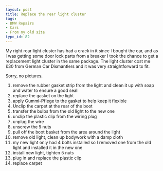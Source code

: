 ```yaml
---
layout: post
title: Replace the rear light cluster
tags:
- BMW Repairs
- Cars
- From my old site
typo_id: 82
---
```

My right rear light cluster has had a crack in it since I bought the car, and as I was getting some door lock parts from a breaker I took the chance to get a replacement light cluster in the same package.  The light cluster cost me &pound;30 from German Car Dismantlers and it was very straightforward to fit.
<!-- read more -->
Sorry, no pictures.

1.	remove the rubber gasket strip from the light and clean it up with soap and water to ensure a good seal
2.	replace the gasket on the light
3.	apply Gummi-Pflege to the gasket to help keep it flexible
4.	Unclip the carpet at the rear of the boot
5.	transfer the bulbs from the old light to the new one
6.	unclip the plastic clip from the wiring plug
7.	unplug the wire
8.	unscrew the 5 nuts
9.	pull off the boot basket from the area around the light
10.	remove old light, clean up bodywork with a damp cloth
11.	my new light only had 4 bolts installed so I removed one from the old light and installed it in the new one
12.	install new light, tighten 5 nuts
13.	plug in and replace the plastic clip
14.	replace carpet
